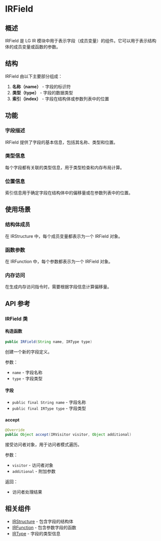 # IRField

## 概述

IRField 是 LG IR 模块中用于表示字段（成员变量）的组件。它可以用于表示结构体的成员变量或函数的参数。

## 结构

IRField 由以下主要部分组成：

1. **名称（name）** - 字段的标识符
2. **类型（type）** - 字段的数据类型
3. **索引（index）** - 字段在结构体或参数列表中的位置

## 功能

### 字段描述

IRField 提供了字段的基本信息，包括其名称、类型和位置。

### 类型信息

每个字段都有关联的类型信息，用于类型检查和内存布局计算。

### 位置信息

索引信息用于确定字段在结构体中的偏移量或在参数列表中的位置。

## 使用场景

### 结构体成员

在 IRStructure 中，每个成员变量都表示为一个 IRField 对象。

### 函数参数

在 IRFunction 中，每个参数都表示为一个 IRField 对象。

### 内存访问

在生成内存访问指令时，需要根据字段信息计算偏移量。

## API 参考

### IRField 类

#### 构造函数
```java
public IRField(String name, IRType type)
```

创建一个新的字段定义。

参数：
- `name` - 字段名称
- `type` - 字段类型

#### 字段
- `public final String name` - 字段名称
- `public final IRType type` - 字段类型

#### accept
```java
@Override
public Object accept(IRVisitor visitor, Object additional)
```

接受访问者对象，用于访问者模式遍历。

参数：
- `visitor` - 访问者对象
- `additional` - 附加参数

返回：
- 访问者处理结果

## 相关组件

- [IRStructure](/lg/ir-structure) - 包含字段的结构体
- [IRFunction](/lg/ir-function) - 包含参数字段的函数
- [IRType](/lg/ir-type) - 字段的类型信息